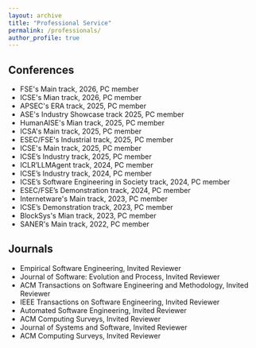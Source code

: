 ```yaml
---
layout: archive
title: "Professional Service"
permalink: /professionals/
author_profile: true
---
```


## Conferences

- FSE's Main track, 2026, PC member
- ICSE's Mian track, 2026, PC member
- APSEC's ERA track, 2025, PC member
- ASE's Industry Showcase track 2025, PC member
- HumanAISE's Mian track, 2025, PC member
- ICSA's Main track, 2025, PC member
- ESEC/FSE's Industrial track, 2025, PC member
- ICSE's Main track, 2025, PC member
- ICSE’s Industry track, 2025, PC member
- ICLR’LLMAgent track, 2024, PC member
- ICSE’s Industry track, 2024, PC member
- ICSE’s Software Engineering in Society track, 2024, PC member
- ESEC/FSE’s Demonstration track, 2024, PC member
- Internetware's Main track, 2023, PC member
- ICSE’s Demonstration track, 2023, PC member
- BlockSys's Mian track, 2023, PC member
- SANER's Main track, 2022, PC member

## Journals
  
- Empirical Software Engineering, Invited Reviewer
- Journal of Software: Evolution and Process, Invited Reviewer
- ACM Transactions on Software Engineering and Methodology, Invited Reviewer
- IEEE Transactions on Software Engineering, Invited Reviewer
- Automated Software Engineering, Invited Reviewer
- ACM Computing Surveys, Invited Reviewer
- Journal of Systems and Software, Invited Reviewer
- ACM Computing Surveys, Invited Reviewer

